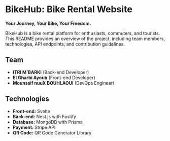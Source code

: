 # BikeHub: Bike Rental Website

**Your Journey, Your Bike, Your Freedom.**

BikeHub is a bike rental platform for enthusiasts, commuters, and tourists. This README provides an overview of the project, including team members, technologies, API endpoints, and contribution guidelines.

## Team

- **ITRI M'BARKI** (Back-end Developer)
- **El Gharbi Ayoub** (Front-end Developer)
- **Mounssif nuuX BOUHLAOUI** (DevOps Engineer)

## Technologies

- **Front-end:** Svelte
- **Back-end:** Nest.js with Fastify
- **Database:** MongoDB with Prisma
- **Payment:** Stripe API
- **QR Code:** QR Code Generator Library
